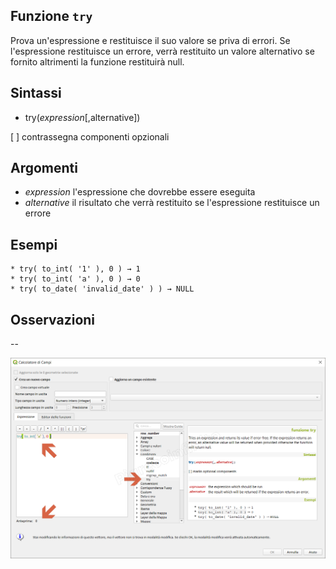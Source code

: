 ## Funzione `try`

Prova un'espressione e restituisce il suo valore se priva di errori. Se l'espressione restituisce un errore, verrà restituito un valore alternativo se fornito altrimenti la funzione restituirà null.

## Sintassi

* try(_expression_[,alternative])

[ ] contrassegna componenti opzionali

## Argomenti

* _expression_ l'espressione che dovrebbe essere eseguita
* _alternative_ il risultato che verrà restituito se l'espressione restituisce un errore


## Esempi
```
* try( to_int( '1' ), 0 ) → 1
* try( to_int( 'a' ), 0 ) → 0
* try( to_date( 'invalid_date' ) ) → NULL
```

## Osservazioni

--

![](/img/condizioni/try1.png)